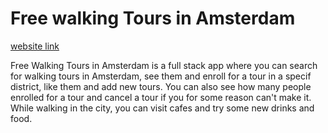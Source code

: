 # Free walking Tours in Amsterdam

[website link]()

Free Walking Tours in Amsterdam is a full stack app where you can search for walking tours in Amsterdam, see them and enroll for a tour in a specif district, like them and add new tours. You can also see how many people enrolled for a tour and cancel a tour if you for some reason can't make it. While walking in the city, you can visit cafes and try some new drinks and food.
